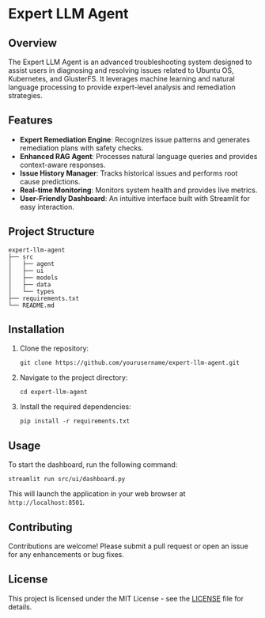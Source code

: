 # Expert LLM Agent

## Overview
The Expert LLM Agent is an advanced troubleshooting system designed to assist users in diagnosing and resolving issues related to Ubuntu OS, Kubernetes, and GlusterFS. It leverages machine learning and natural language processing to provide expert-level analysis and remediation strategies.

## Features
- **Expert Remediation Engine**: Recognizes issue patterns and generates remediation plans with safety checks.
- **Enhanced RAG Agent**: Processes natural language queries and provides context-aware responses.
- **Issue History Manager**: Tracks historical issues and performs root cause predictions.
- **Real-time Monitoring**: Monitors system health and provides live metrics.
- **User-Friendly Dashboard**: An intuitive interface built with Streamlit for easy interaction.

## Project Structure
```
expert-llm-agent
├── src
│   ├── agent
│   ├── ui
│   ├── models
│   ├── data
│   └── types
├── requirements.txt
└── README.md
```

## Installation
1. Clone the repository:
   ```
   git clone https://github.com/yourusername/expert-llm-agent.git
   ```
2. Navigate to the project directory:
   ```
   cd expert-llm-agent
   ```
3. Install the required dependencies:
   ```
   pip install -r requirements.txt
   ```

## Usage
To start the dashboard, run the following command:
```
streamlit run src/ui/dashboard.py
```
This will launch the application in your web browser at `http://localhost:8501`.

## Contributing
Contributions are welcome! Please submit a pull request or open an issue for any enhancements or bug fixes.

## License
This project is licensed under the MIT License - see the [LICENSE](LICENSE) file for details.